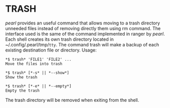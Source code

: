 TRASH
=====

*pearl* provides an useful command that allows moving to a trash directory
unneeded files instead of removing directly them using rm command. The
interface used is the same of the command implemented in ranger by *pearl*.
Each shell creates its own trash directory located in
~/.config/.pearl/tmp/`tty`. The command trash will make a backup of each
existing destination file or directory.
Usage:

    *$ trash* 'FILE1' 'FILE2' ...
    Move the files into trash

    *$ trash* [*-s* || *--show*]
    Show the trash

    *$ trash* [*-e* || *--empty*]
    Empty the trash

The trash directory will be removed when exiting from the shell.

